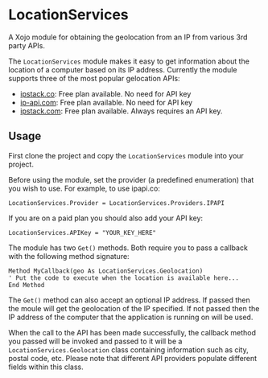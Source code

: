 # LocationServices
A Xojo module for obtaining the geolocation from an IP from various 3rd party APIs.

The `LocationServices` module makes it easy to get information about the location of a computer based on its IP address. Currently the module supports three of the most popular gelocation APIs:

- [ipstack.co][ipapi]: Free plan available. No need for API key
- [ip-api.com][ip-api]: Free plan available. No need for API key
- [ipstack.com][ipstack]: Free plan available. Always requires an API key.

## Usage
First clone the project and copy the `LocationServices` module into your project.

Before using the module, set the provider (a predefined enumeration) that you wish to use. For example, to use ipapi.co:

```language-xojo
LocationServices.Provider = LocationServices.Providers.IPAPI
```

If you are on a paid plan you should also add your API key:

```language-xojo
LocationServices.APIKey = "YOUR_KEY_HERE"
```

The module has two `Get()` methods. Both require you to pass a callback with the following method signature:

```language-xojo
Method MyCallback(geo As LocationServices.Geolocation)
' Put the code to execute when the location is available here...
End Method
```

The `Get()` method can also accept an optional IP address. If passed then the moule will get the geolocation of the IP specified. If not passed then the IP address of the computer that the application is running on will be used. 

When the call to the API has been made successfully, the callback method you passed will be invoked and passed to it will be a `LocationServices.Geolocation` class containing information such as city, postal code, etc. Please note that different API providers populate different fields within this class.

[ipapi]: https://ipapi.co 
[ip-api]: http://ip-api.com
[ipstack]: https://ipstack.com
